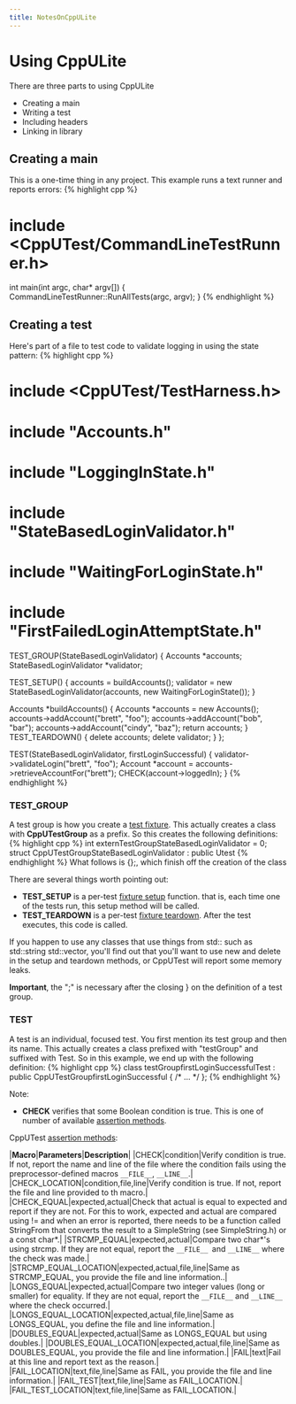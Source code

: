 ```yaml
---
title: NotesOnCppULite
---
```

# Using CppULite

There are three parts to using CppULite
* Creating a main
* Writing a test
* Including headers
* Linking in library

## Creating a main
This is a one-time thing in any project. This example runs a text runner and reports errors:
{% highlight cpp %}
# include <CppUTest/CommandLineTestRunner.h>

int main(int argc, char* argv[]) {
   CommandLineTestRunner::RunAllTests(argc, argv);
}
{% endhighlight %}

## Creating a test
Here's part of a file to test code to validate logging in using the state pattern:
{% highlight cpp %}
# include <CppUTest/TestHarness.h>

# include "Accounts.h"

# include "LoggingInState.h"
# include "StateBasedLoginValidator.h"
# include "WaitingForLoginState.h"
# include "FirstFailedLoginAttemptState.h"

TEST_GROUP(StateBasedLoginValidator) {
   Accounts *accounts;
   StateBasedLoginValidator *validator;

   TEST_SETUP() {
      accounts = buildAccounts();
      validator = new StateBasedLoginValidator(accounts, new WaitingForLoginState());
   }

   Accounts *buildAccounts() {
      Accounts *accounts = new Accounts();
      accounts->addAccount("brett", "foo");
      accounts->addAccount("bob", "bar");
      accounts->addAccount("cindy", "baz");
      return accounts;
   }
   TEST_TEARDOWN() {
      delete accounts;
      delete validator;
   }
};

TEST(StateBasedLoginValidator, firstLoginSuccessful) {
   validator->validateLogin("brett", "foo");
   Account *account = accounts->retrieveAccountFor("brett");
   CHECK(account->loggedIn);
}
{% endhighlight %}
### TEST_GROUP
A test group is how you create a [test fixture](http://xunitpatterns.com/test%20fixture%20-%20xUnit.html). This actually creates a class with **CppUTestGroup** as a prefix. So this creates the following definitions:
{% highlight cpp %}
int externTestGroupStateBasedLoginValidator = 0;
struct CppUTestGroupStateBasedLoginValidator : public Utest
{% endhighlight %}
What follows is {};, which finish off the creation of the class

There are several things worth pointing out:
* **TEST_SETUP** is a per-test [fixture setup](http://xunitpatterns.com/fixture%20setup.html) function. that is, each time one of the tests run, this setup method will be called.
* **TEST_TEARDOWN** is a per-test [fixture teardown](http://xunitpatterns.com/fixture%20teardown.html). After the test executes, this code is called.

If you happen to use any classes that use things from std:: such as std::string std::vector, you'll find out that you'll want to use new and delete in the setup and teardown methods, or CppUTest will report some memory leaks.

**Important**, the ";" is necessary after the closing } on the definition of a test group.

### TEST
A test is an individual, focused test. You first mention its test group and then its name. This actually creates a class prefixed with "testGroup" and suffixed with Test. So in this example, we end up with the following definition:
{% highlight cpp %}
class testGroupfirstLoginSuccessfulTest : public CppUTestGroupfirstLoginSuccessful { /* ... */ };
{% endhighlight %}

Note:
* **CHECK** verifies that some Boolean condition is true. This is one of number of available [assertion methods](http://xunitpatterns.com/Assertion%20Method.html).

CppUTest [assertion methods](http://xunitpatterns.com/Assertion%20Method.html):

|**Macro**|**Parameters**|**Description**|
|CHECK|condition|Verify condition is true. If not, report the name and line of the file where the condition fails using the preprocessor-defined macros ``__FILE__``, ``__LINE__``.|
|CHECK_LOCATION|condition,file,line|Verify condition is true. If not, report the file and line provided to th macro.|
|CHECK_EQUAL|expected,actual|Check that actual is equal to expected and report if they are not. For this to work, expected and actual are compared using != and when an error is reported, there needs to be a function called StringFrom that converts the result to a SimpleString (see SimpleString.h) or a const char*.|
|STRCMP_EQUAL|expected,actual|Compare two char*'s using strcmp. If they are not equal, report the ``__FILE__ ``and ``__LINE__`` where the check was made.|
|STRCMP_EQUAL_LOCATION|expected,actual,file,line|Same as STRCMP_EQUAL, you provide the file and line information..|
|LONGS_EQUAL|expected,actual|Compare two integer values (long or smaller) for equality. If they are not equal, report the ``__FILE__`` and ``__LINE__`` where the check occurred.|
|LONGS_EQUAL_LOCATION|expected,actual,file,line|Same as LONGS_EQUAL, you define the file and line information.|
|DOUBLES_EQUAL|expected,actual|Same as LONGS_EQUAL but using doubles.|
|DOUBLES_EQUAL_LOCATION|expected,actual,file,line|Same as DOUBLES_EQUAL, you provide the file and line information.|
|FAIL|text|Fail at this line and report text as the reason.|
|FAIL_LOCATION|text,file,line|Same as FAIL, you provide the file and line information.|
|FAIL_TEST|text,file,line|Same as FAIL_LOCATION.|
|FAIL_TEST_LOCATION|text,file,line|Same as FAIL_LOCATION.|
